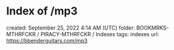 # Index of /mp3

created: September 25, 2022 4:14 AM (UTC)
folder: BOOKMRKS-MTHRFCKR / PIRACY-MTHRFCKR / Indexes
tags: indexes
url: https://bbenderguitars.com/mp3